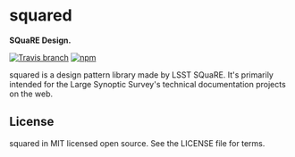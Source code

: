 # squared

**SQuaRE Design.**

[![Travis branch](https://img.shields.io/travis/lsst-sqre/squared/master.svg)](https://travis-ci.org/lsst-sqre/squared)
[![npm](https://img.shields.io/npm/v/squared.svg)](https://www.npmjs.com/package/squared)

squared is a design pattern library made by LSST SQuaRE.
It's primarily intended for the Large Synoptic Survey's technical documentation projects on the web.

## License

squared in MIT licensed open source. See the LICENSE file for terms.
